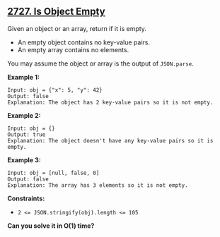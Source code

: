 ## [2727. Is Object Empty](https://leetcode.com/problems/is-object-empty/)

Given an object or an array, return if it is empty.

- An empty object contains no key-value pairs.
- An empty array contains no elements.

You may assume the object or array is the output of `JSON.parse`.

**Example 1:**

```
Input: obj = {"x": 5, "y": 42}
Output: false
Explanation: The object has 2 key-value pairs so it is not empty.
```

**Example 2:**

```
Input: obj = {}
Output: true
Explanation: The object doesn't have any key-value pairs so it is empty.
```

**Example 3:**

```
Input: obj = [null, false, 0]
Output: false
Explanation: The array has 3 elements so it is not empty.
```

**Constraints:**

- `2 <= JSON.stringify(obj).length <= 105`

**Can you solve it in O(1) time?**
